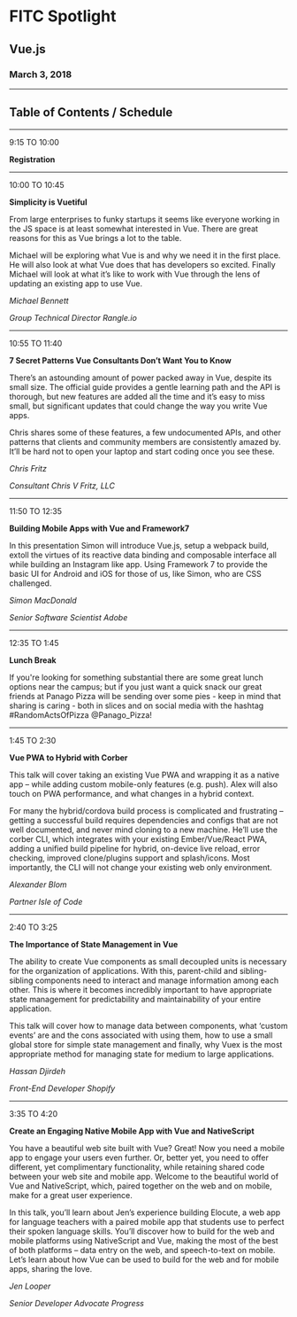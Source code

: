 # FITC Spotlight
## Vue.js
### March 3, 2018

---

## Table of Contents / Schedule

---

9:15 TO 10:00

**Registration**

---

10:00 TO 10:45

**Simplicity is Vuetiful**

From large enterprises to funky startups it seems like everyone working in the JS space is at least somewhat interested in Vue. There are great reasons for this as Vue brings a lot to the table.

Michael will be exploring what Vue is and why we need it in the first place. He will also look at what Vue does that has developers so excited. Finally Michael will look at what it’s like to work with Vue through the lens of updating an existing app to use Vue.

*Michael Bennett*

*Group Technical Director Rangle.io*

---

10:55 TO 11:40

**7 Secret Patterns Vue Consultants Don’t Want You to Know**

There’s an astounding amount of power packed away in Vue, despite its small size. The official guide provides a gentle learning path and the API is thorough, but new features are added all the time and it’s easy to miss small, but significant updates that could change the way you write Vue apps.

Chris shares some of these features, a few undocumented APIs, and other patterns that clients and community members are consistently amazed by. It’ll be hard not to open your laptop and start coding once you see these.

*Chris Fritz*

*Consultant Chris V Fritz, LLC*

---

11:50 TO 12:35

**Building Mobile Apps with Vue and Framework7**

In this presentation Simon will introduce Vue.js, setup a webpack build, extoll the virtues of its reactive data binding and composable interface all while building an Instagram like app. Using Framework 7 to provide the basic UI for Android and iOS for those of us, like Simon, who are CSS challenged.

*Simon MacDonald*

*Senior Software Scientist Adobe*

---

12:35 TO 1:45

**Lunch Break**

If you're looking for something substantial there are some great lunch options near the campus; but if you just want a quick snack our great friends at Panago Pizza will be sending over some pies - keep in mind that sharing is caring - both in slices and on social media with the hashtag #RandomActsOfPizza @Panago_Pizza!

---

1:45 TO 2:30

**Vue PWA to Hybrid with Corber**

This talk will cover taking an existing Vue PWA and wrapping it as a native app – while adding custom mobile-only features (e.g. push). Alex will also touch on PWA performance, and what changes in a hybrid context.

For many the hybrid/cordova build process is complicated and frustrating – getting a successful build requires dependencies and configs that are not well documented, and never mind cloning to a new machine. He’ll use the corber CLI, which integrates with your existing Ember/Vue/React PWA, adding a unified build pipeline for hybrid, on-device live reload, error checking, improved clone/plugins support and splash/icons. Most importantly, the CLI will not change your existing web only environment.

*Alexander Blom*

*Partner Isle of Code*

---

2:40 TO 3:25

**The Importance of State Management in Vue**

The ability to create Vue components as small decoupled units is necessary for the organization of applications. With this, parent-child and sibling-sibling components need to interact and manage information among each other. This is where it becomes incredibly important to have appropriate state management for predictability and maintainability of your entire application.

This talk will cover how to manage data between components, what ‘custom events’ are and the cons associated with using them, how to use a small global store for simple state management and finally, why Vuex is the most appropriate method for managing state for medium to large applications.

*Hassan Djirdeh*

*Front-End Developer Shopify*

---

3:35 TO 4:20

**Create an Engaging Native Mobile App with Vue and NativeScript**

You have a beautiful web site built with Vue? Great! Now you need a mobile app to engage your users even further. Or, better yet, you need to offer different, yet complimentary functionality, while retaining shared code between your web site and mobile app. Welcome to the beautiful world of Vue and NativeScript, which, paired together on the web and on mobile, make for a great user experience.

In this talk, you’ll learn about Jen’s experience building Elocute, a web app for language teachers with a paired mobile app that students use to perfect their spoken language skills. You’ll discover how to build for the web and mobile platforms using NativeScript and Vue, making the most of the best of both platforms – data entry on the web, and speech-to-text on mobile. Let’s learn about how Vue can be used to build for the web and for mobile apps, sharing the love.

*Jen Looper*

*Senior Developer Advocate Progress*
